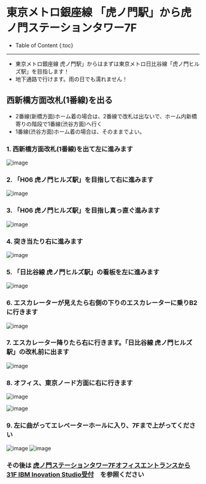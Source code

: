 # 東京メトロ銀座線 「虎ノ門駅」から虎ノ門ステーションタワー7F
- Table of Content
{:toc}



<hr>

- 東京メトロ銀座線 虎ノ門駅」からはまずは東京メトロ日比谷線「虎ノ門ヒルズ駅」を目指します！
- 地下通路で行けます。雨の日でも濡れません！


## 西新橋方面改札(1番線)を出る
- 2番線(新橋方面)ホーム着の場合は、2番線で改札は出ないで、ホーム内新橋寄りの階段で1番線(渋谷方面)へ行く
- 1番線(渋谷方面)ホーム着の場合は、そのままでよい。

### 1. 西新橋方面改札(1番線)を出て左に進みます
![image](images/nishi_shibashi_deguchi.jpg)

### 2. 「H06 虎ノ門ヒルズ駅」を目指して右に進みます
![image](images/2_migi.jpg)

### 3. 「H06 虎ノ門ヒルズ駅」を目指し真っ直ぐ進みます
![image](images/3_toranomon_st.jpg)

### 4. 突き当たり右に進みます
![image](images/4_toranomon_st.jpg)

### 5. 「日比谷線 虎ノ門ヒルズ駅」の看板を左に進みます
![image](images/5_toranomon_st.jpg)

### 6. エスカレーターが見えたら右側の下りのエスカレーターに乗りB2に行きます
![image](images/6_toranomon_st.jpg)

### 7. エスカレーター降りたら右に行きます。「日比谷線 虎ノ門ヒルズ駅」の改札前に出ます
![image](images/7_toranomon_st.jpg)

### 8. オフィス、東京ノード方面に右に行きます
![image](images/8_toranomon_st.jpg)

![image](images/8_toranomon_st2.jpg)


### 9. 左に曲がってエレベーターホールに入り、7Fまで上がってください
![image](images/9_toranomon_st.jpg)
![image](images/9_toranomon_st2.jpg)

### その後は [虎ノ門ステーションタワー7Fオフィスエントランスから31F IBM Inovation Studio受付](7F_to_31F.md)　を参照ください